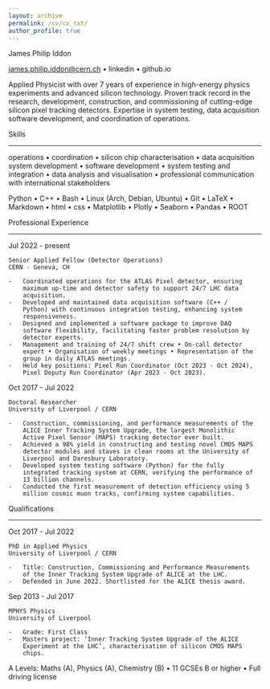 ```yaml
---
layout: archive
permalink: /cv/cv_txt/
author_profile: true
---
```

James Philip Iddon

james.philip.iddon@cern.ch • linkedin • github.io

  Applied Physicist with over 7 years of experience in high-energy
  physics experiments and advanced silicon technology. Proven track
  record in the research, development, construction, and commissioning
  of cutting-edge silicon pixel tracking detectors. Expertise in system
  testing, data acquisition software development, and coordination of
  operations.

Skills

------------------------------------------------------------------------

operations • coordination • silicon chip characterisation • data
acquisition system development • software development • system testing
and integration • data analysis and visualisation • professional
communication with international stakeholders

Python • C++ • Bash • Linux (Arch, Debian, Ubuntu) • Git • LaTeX • Markdown • html • css • Matplotlib • Plotly • Seaborn • Pandas • ROOT

Professional Experience

------------------------------------------------------------------------

Jul 2022 - present

    Senior Applied Fellow (Detector Operations)
    CERN - Geneva, CH

    -   Coordinated operations for the ATLAS Pixel detector, ensuring
        maximum up-time and detector safety to support 24/7 LHC data
        acquisition.
    -   Developed and maintained data acquisition software (C++ /
        Python) with continuous integration testing, enhancing system
        responsiveness.
    -   Designed and implemented a software package to improve DAQ
        software flexibility, facilitating faster problem resolution by
        detector experts.
    -   Management and training of 24/7 shift crew • On-call detector
        expert • Organisation of weekly meetings • Representation of the
        group in daily ATLAS meetings.
    -   Held key positions: Pixel Run Coordinator (Oct 2023 - Oct 2024),
        Pixel Deputy Run Coordinator (Apr 2023 - Oct 2023).

Oct 2017 - Jul 2022

    Doctoral Researcher
    University of Liverpool / CERN

    -   Construction, commissioning, and performance measurements of the
        ALICE Inner Tracking System Upgrade, the largest Monolithic
        Active Pixel Sensor (MAPS) tracking detector ever built.
    -   Achieved a 98% yield in constructing and testing novel CMOS MAPS
        detector modules and staves in clean rooms at the University of
        Liverpool and Daresbury Laboratory.
    -   Developed system testing software (Python) for the fully
        integrated tracking system at CERN, verifying the performance of
        13 billion channels.
    -   Conducted the first measurement of detection efficiency using 5
        million cosmic muon tracks, confirming system capabilities.

Qualifications

------------------------------------------------------------------------

Oct 2017 - Jul 2022

    PhD in Applied Physics
    University of Liverpool / CERN

    -   Title: Construction, Commissioning and Performance Measurements
        of the Inner Tracking System Upgrade of ALICE at the LHC.
    -   Defended in June 2022. Shortlisted for the ALICE thesis award.

Sep 2013 - Jul 2017

    MPHYS Physics
    University of Liverpool

    -   Grade: First Class
    -   Masters project: ‘Inner Tracking System Upgrade of the ALICE
        Experiment at the LHC’, characterisation of silicon CMOS MAPS
        chips.

A Levels: Maths (A), Physics (A), Chemistry (B) • 11 GCSEs B or higher •
Full driving license
```
```
